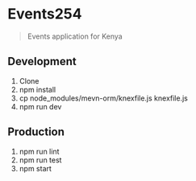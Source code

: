 # Events254
> Events application for Kenya

## Development 
1. Clone
2. npm install
3. cp node_modules/mevn-orm/knexfile.js knexfile.js
4. npm run dev

## Production
1. npm run lint
2. npm run test
3. npm start
